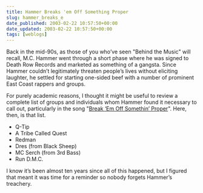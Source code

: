 ```yaml
---
title: Hammer Breaks 'em Off Something Proper
slug: hammer_breaks_e
date_published: 2003-02-22 10:57:50+00:00
date_updated: 2003-02-22 10:57:50+00:00
tags: [weblogs]
---
```

Back in the mid-90s, as those of you who’ve seen "Behind the Music" will recall, M.C. Hammer went through a short phase where he was signed to Death Row Records and marketed as something of a gangsta. Since Hammer couldn’t legitimately threaten people’s lives without eliciting laughter, he settled for starting one-sided beef with a number of prominent East Coast rappers and groups.

For purely academic reasons, I thought it might be useful to review a complete list of groups and individuals whom Hammer found it necessary to call out, particularly in the song "[Break ‘Em Off Somethin’ Proper](http://www.leoslyrics.com/listlyrics.php?sid=%3D%A5%09%B6%FD%04%25n)". Here, then, is that list.

- Q-Tip
- A Tribe Called Quest
- Redman
- Dres (from Black Sheep)
- MC Serch (from 3rd Bass)
- Run D.M.C.

I know it’s been almost ten years since all of this happened, but I figured that meant it was time for a reminder so nobody forgets Hammer’s treachery.
